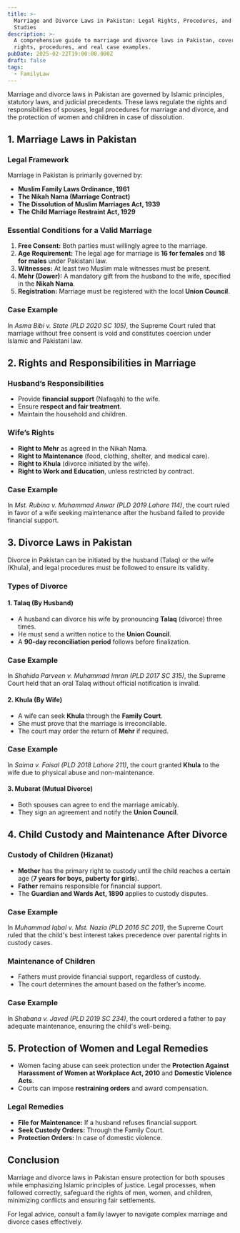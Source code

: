```yaml
---
title: >-
  Marriage and Divorce Laws in Pakistan: Legal Rights, Procedures, and Case
  Studies
description: >-
  A comprehensive guide to marriage and divorce laws in Pakistan, covering legal
  rights, procedures, and real case examples.
pubDate: 2025-02-22T19:00:00.000Z
draft: false
tags:
  - FamilyLaw
---
```


Marriage and divorce laws in Pakistan are governed by Islamic principles, statutory laws, and judicial precedents. These laws regulate the rights and responsibilities of spouses, legal procedures for marriage and divorce, and the protection of women and children in case of dissolution.

## 1. Marriage Laws in Pakistan

### Legal Framework

Marriage in Pakistan is primarily governed by:

- **Muslim Family Laws Ordinance, 1961**
- **The Nikah Nama (Marriage Contract)**
- **The Dissolution of Muslim Marriages Act, 1939**
- **The Child Marriage Restraint Act, 1929**

### Essential Conditions for a Valid Marriage

1. **Free Consent:** Both parties must willingly agree to the marriage.
2. **Age Requirement:** The legal age for marriage is **16 for females** and **18 for males** under Pakistani law.
3. **Witnesses:** At least two Muslim male witnesses must be present.
4. **Mehr (Dower):** A mandatory gift from the husband to the wife, specified in the **Nikah Nama**.
5. **Registration:** Marriage must be registered with the local **Union Council**.

### Case Example

In _Asma Bibi v. State (PLD 2020 SC 105)_, the Supreme Court ruled that marriage without free consent is void and constitutes coercion under Islamic and Pakistani law.

## 2. Rights and Responsibilities in Marriage

### Husband’s Responsibilities

- Provide **financial support** (Nafaqah) to the wife.
- Ensure **respect and fair treatment**.
- Maintain the household and children.

### Wife’s Rights

- **Right to Mehr** as agreed in the Nikah Nama.
- **Right to Maintenance** (food, clothing, shelter, and medical care).
- **Right to Khula** (divorce initiated by the wife).
- **Right to Work and Education**, unless restricted by contract.

### Case Example

In _Mst. Rubina v. Muhammad Anwar (PLD 2019 Lahore 114)_, the court ruled in favor of a wife seeking maintenance after the husband failed to provide financial support.

## 3. Divorce Laws in Pakistan

Divorce in Pakistan can be initiated by the husband (Talaq) or the wife (Khula), and legal procedures must be followed to ensure its validity.

### Types of Divorce

#### **1. Talaq (By Husband)**

- A husband can divorce his wife by pronouncing **Talaq** (divorce) three times.
- He must send a written notice to the **Union Council**.
- A **90-day reconciliation period** follows before finalization.

### Case Example

In _Shahida Parveen v. Muhammad Imran (PLD 2017 SC 315)_, the Supreme Court held that an oral Talaq without official notification is invalid.

#### **2. Khula (By Wife)**

- A wife can seek **Khula** through the **Family Court**.
- She must prove that the marriage is irreconcilable.
- The court may order the return of **Mehr** if required.

### Case Example

In _Saima v. Faisal (PLD 2018 Lahore 211)_, the court granted **Khula** to the wife due to physical abuse and non-maintenance.

#### **3. Mubarat (Mutual Divorce)**

- Both spouses can agree to end the marriage amicably.
- They sign an agreement and notify the **Union Council**.

## 4. Child Custody and Maintenance After Divorce

### **Custody of Children (Hizanat)**

- **Mother** has the primary right to custody until the child reaches a certain age (**7 years for boys, puberty for girls**).
- **Father** remains responsible for financial support.
- The **Guardian and Wards Act, 1890** applies to custody disputes.

### Case Example

In _Muhammad Iqbal v. Mst. Nazia (PLD 2016 SC 201)_, the Supreme Court ruled that the child's best interest takes precedence over parental rights in custody cases.

### **Maintenance of Children**

- Fathers must provide financial support, regardless of custody.
- The court determines the amount based on the father’s income.

### Case Example

In _Shabana v. Javed (PLD 2019 SC 234)_, the court ordered a father to pay adequate maintenance, ensuring the child's well-being.

## 5. Protection of Women and Legal Remedies

- Women facing abuse can seek protection under the **Protection Against Harassment of Women at Workplace Act, 2010** and **Domestic Violence Acts**.
- Courts can impose **restraining orders** and award compensation.

### Legal Remedies

- **File for Maintenance:** If a husband refuses financial support.
- **Seek Custody Orders:** Through the Family Court.
- **Protection Orders:** In case of domestic violence.

## Conclusion

Marriage and divorce laws in Pakistan ensure protection for both spouses while emphasizing Islamic principles of justice. Legal processes, when followed correctly, safeguard the rights of men, women, and children, minimizing conflicts and ensuring fair settlements.

For legal advice, consult a family lawyer to navigate complex marriage and divorce cases effectively.
